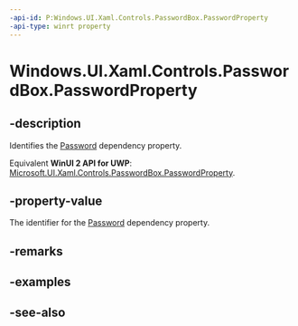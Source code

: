 ```yaml
---
-api-id: P:Windows.UI.Xaml.Controls.PasswordBox.PasswordProperty
-api-type: winrt property
---
```


<!-- Property syntax
public Windows.UI.Xaml.DependencyProperty PasswordProperty { get; }
-->

# Windows.UI.Xaml.Controls.PasswordBox.PasswordProperty

## -description
Identifies the [Password](passwordbox_password.md) dependency property.

Equivalent **WinUI 2 API for UWP**: [Microsoft.UI.Xaml.Controls.PasswordBox.PasswordProperty](/windows/winui/api/microsoft.ui.xaml.controls.passwordbox.passwordproperty).

## -property-value
The identifier for the [Password](passwordbox_password.md) dependency property.

## -remarks

## -examples

## -see-also
